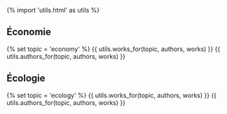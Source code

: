 
{% import 'utils.html' as utils %}

## Économie

{% set topic = 'economy' %}
{{ utils.works_for(topic, authors, works) }}
{{ utils.authors_for(topic, authors, works) }}

## Écologie

{% set topic = 'ecology' %}
{{ utils.works_for(topic, authors, works) }}
{{ utils.authors_for(topic, authors, works) }}


